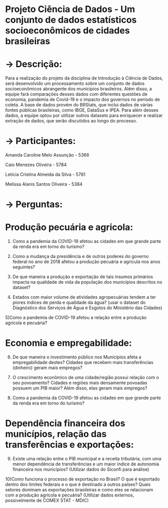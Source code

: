 # Projeto Ciência de Dados - Um conjunto de dados estatísticos socioeconômicos de cidades brasileiras

# -> Descrição:
  Para a realização do projeto da disciplina de Introdução à Ciência de Dados, será desenvolvido um processamento sobre um conjunto de dados socioeconômicos abrangente dos municípios brasileiros. Além disso, a equipe fará comparações desses dados com diferentes questões de economia, pandemia de Covid-19 e o impacto dos governos no período de coleta. A base de dados provém do BRStats, que inclui dados de várias fontes públicas brasileiras, como IBGE, DataSus e IPEA. Para além desses dados, a equipe optou por utilizar outros datasets para enriquecer e realizar extração de dados, que serão discutidos ao longo do processo.

# -> Participantes:

  Amanda Caroline Melo Assunção - 5366

  Caio Menezes Oliveira - 5784

  Letícia Cristina Almeida da Silva - 5781

  Melissa Alanis Santos Oliveira - 5384

# -> Perguntas:
  # Produção pecuária e agricola:

   1) Como a pandemia da COVID-19 afetou as cidades em que grande parte da renda era em torno do turismo?

  2) Como a mudança da presidência e de outros poderes do governo federal no ano de 2018 afetou a produção pecuária e agricula nos anos seguintes?

  3) De que maneira a produção e exportação de tais insumos primários impacta na qualidade de vida da população dos municípios descritos no dataset?

  4) Estados com maior volume de atividades agropecuárias tendem a ter piores índices de perda e qualidade da água? (usar o dataset do Diagnóstico dos Serviços de Água e Esgotos do Ministério das Cidades)

  5)Como a pandemia de COVID-19 afetou a relação entre a produção agrícola e pecuária?

# Economia e empregabilidade:

  6) De que maneira o investimento público nos Municípios afeta a empregabilidade destes? Cidades que recebem mais transferências (dinheiro) geram mais empregos?
  
  7) O crescimento econômico de uma cidade/região possui relação com o seu povoamento? Cidades e regiões mais densamente povoadas possuem um PIB maior? Além disso, elas geram mais empregos?

   8) Como a pandemia da COVID-19 afetou as cidades em que grande parte da renda era em torno do turismo?

# Dependência financeira dos municípios, relação das transferências e exportações:

  9) Existe uma relação entre o PIB municipal e a receita tributária, com uma menor dependência de transferências e um maior índice de autonomia financeira nos municípios? (Utilizar dados do Siconfi para análise)
  
  10)Como funciona o processo de exportação no Brasil? O que é exportado dentro dos limites federais e o que é destinado a outros países? Quais setores dominam as exportações brasileiras e como eles se relacionam com a produção agrícola e pecuária? (Utilizar dados externos, possivelmente de COMEX STAT - MDIC)
